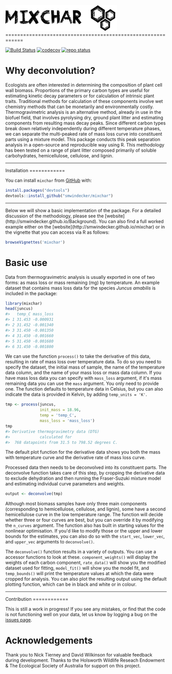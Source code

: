 <img src = "man/figures/logo.png" height="80" width="350" />
============================================================

[![Build Status](https://travis-ci.com/smwindecker/mixchar.svg?branch=master)](https://travis-ci.org/smwindecker/mixchar) [![codecov](https://codecov.io/gh/smwindecker/mixchar/branch/master/graph/badge.svg)](https://codecov.io/gh/smwindecker/mixchar) [![repo status](http://www.repostatus.org/badges/latest/active.svg)](http://www.repostatus.org/#active)

Why deconvolution?
==================

Ecologists are often interested in determining the composition of plant cell wall biomass. Proportions of the primary carbon types are useful for estimating kinetic decay parameters or for calculation of intrinsic plant traits. Traditional methods for calculation of these components involve wet chemistry methods that can be monetarily and environmentally costly. Thermogravimetric analysis is an alternative method, already in use in the biofuel field, that involves pyrolysing dry, ground plant litter and estimating components from resulting mass decay peaks. Since different carbon types break down relatively independently during different temperature phases, we can separate the multi-peaked rate of mass loss curve into constituent parts using a mixture model. This package conducts this peak separation analysis in a open-source and reproducible way using R. This methodology has been tested on a range of plant litter composed primarily of soluble carbohydrates, hemicellulose, cellulose, and lignin.

<hr>
Installation
============

You can install `mixchar` from [GitHub](https://github.com/) with:

``` r
install.packages("devtools")
devtools::install_github("smwindecker/mixchar")
```

<hr>
Below we will show a basic implementation of the package. For a detailed discussion of the methodology, please see the [website](http://smwindecker.github.io/Background). You can also find a full worked example either on the [website](http://smwindecker.github.io/mixchar) or in the vignette that you can access via R as follows:

``` r
browseVignettes('mixchar')
```

Basic use
=========

Data from thermogravimetric analysis is usually exported in one of two forms: as mass loss or mass remaining (mg) by temperature. An example dataset that contains mass loss data for the species *Juncus amabilis* is included in the package:

``` r
library(mixchar)
head(juncus)
#>   temp_C mass_loss
#> 1 31.453 -0.000931
#> 2 31.452 -0.001340
#> 3 31.450 -0.001350
#> 4 31.450 -0.001660
#> 5 31.450 -0.001680
#> 6 31.450 -0.001800
```

We can use the function `process()` to take the derivative of this data, resulting in rate of mass loss over temperature data. To do so you need to specify the dataset, the initial mass of sample, the name of the temperature data column, and the name of your mass loss or mass data column. If you have mass loss data you can specify with `mass_loss` argument, if it's mass remaining data you can use the `mass` argument. You only need to provide one. The function defaults to temperature data in Celsius, but you can also indicate the data is provided in Kelvin, by adding `temp_units = 'K'`.

``` r
tmp <- process(juncus, 
               init_mass = 18.96, 
               temp = 'temp_C', 
               mass_loss = 'mass_loss')
tmp
#> Derivative thermogravimetry data (DTG)
#>             calculated for
#>  768 datapoints from 31.5 to 798.52 degrees C.
```

The default plot function for the derivative data shows you both the mass with temperature curve and the derivative rate of mass loss curve.

Processed data then needs to be deconvolved into its constituent parts. The deconvolve function takes care of this step, by cropping the derivative data to exclude dehydration and then running the Fraser-Suzuki mixture model and estimating individual curve parameters and weights.

``` r
output <- deconvolve(tmp)
```

Although most biomass samples have only three main components (corresponding to hemicellulose, cellulose, and lignin), some have a second hemicellulose curve in the low temperature range. The function will decide whether three or four curves are best, but you can override it by modifying the `n_curves` argument. The function also has built in starting values for the nonlinear optimisation. If you'd like to modify those or the upper and lower bounds for the estimates, you can also do so with the `start_vec`, `lower_vec`, and `upper_vec` arguments to `deconvolve()`.

The `deconvolve()` function results in a variety of outputs. You can use a accessor functions to look at these. `component_weights()` will display the weights of each carbon component, `rate_data()` will show you the modified dataset used for fitting, `model_fit()` will show you the model fit, and `temp_bounds()` will print the temperature values at which the data were cropped for analysis. You can also plot the resulting output using the default plotting function, which can be in black and white or in colour.

<hr>
Contribution
============

This is still a work in progress! If you see any mistakes, or find that the code is not functioning well on your data, let us know by logging a bug on the [issues page](http://www.github.com/smwindecker/mixchar/issues).

Acknowledgements
================

Thank you to Nick Tierney and David Wilkinson for valuable feedback during development. Thanks to the Holsworth Wildlife Reseach Endowment & The Ecological Society of Australia for support on this project.
